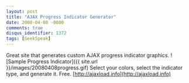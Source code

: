 ```yaml
---
layout: post
title: "AJAX Progress Indicator Generator"
date: 2008-04-08 -0800
comments: true
disqus_identifier: 1372
tags: [GeekSpeak]
---
```

Great site that generates custom AJAX progress indicator graphics.
![Sample Progress
Indicator]({{ site.url }}/images/20080408progress.gif) Select
your colors, select the indicator type, and generate it. Free.
[http://ajaxload.info](http://ajaxload.info)

